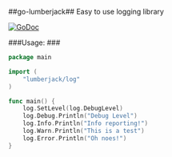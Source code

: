 ##go-lumberjack##
Easy to use logging library

[![GoDoc](https://godoc.org/github.com/cam72cam/go-lumberjack?status.svg)](https://godoc.org/github.com/cam72cam/go-lumberjack)

###Usage: ###
```go
package main

import (
	"lumberjack/log"
)

func main() {
	log.SetLevel(log.DebugLevel)
	log.Debug.Println("Debug Level")
	log.Info.Println("Info reporting!")
	log.Warn.Println("This is a test")
	log.Error.Println("Oh noes!")
}
```
